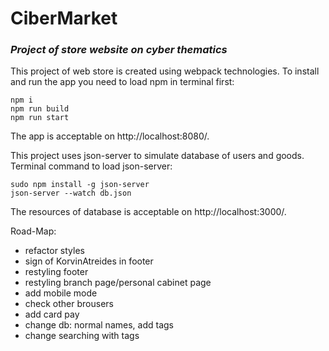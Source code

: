 # CiberMarket

### _Project of store website on cyber thematics_

This project of web store is created using webpack technologies.
To install and run the app you need to load npm in terminal first:

```
npm i
npm run build
npm run start
```

The app is acceptable on http://localhost:8080/.

This project uses json-server to simulate database of users and goods.
Terminal command to load json-server:

```
sudo npm install -g json-server
json-server --watch db.json
```

The resources of database is acceptable on http://localhost:3000/.

Road-Map:

- refactor styles
- sign of KorvinAtreides in footer
- restyling footer
- restyling branch page/personal cabinet page
- add mobile mode
- check other brousers
- add card pay
- change db: normal names, add tags
- change searching with tags
